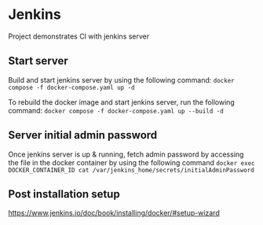 
# Jenkins

Project demonstrates CI with jenkins server

## Start server
Build and start jenkins server by using the following command:
`docker compose -f docker-compose.yaml up -d`

To rebuild the docker image and start jenkins server, run the following command:
`docker compose -f docker-compose.yaml up --build -d`

## Server initial admin password
Once jenkins server is up & running, fetch admin password by accessing the file in the docker container by using the following command
`docker exec DOCKER_CONTAINER_ID cat /var/jenkins_home/secrets/initialAdminPassword`

## Post installation setup 
https://www.jenkins.io/doc/book/installing/docker/#setup-wizard

